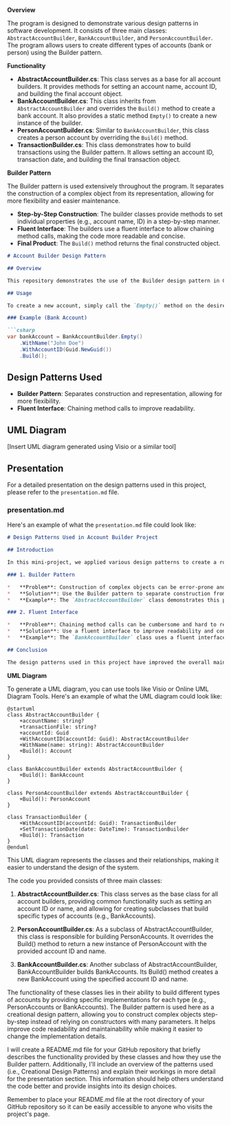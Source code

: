 **Overview**

The program is designed to demonstrate various design patterns in software development. It consists of three main classes: `AbstractAccountBuilder`, `BankAccountBuilder`, and `PersonAccountBuilder`. The program allows users to create different types of accounts (bank or person) using the Builder pattern.

**Functionality**

*   **AbstractAccountBuilder.cs**: This class serves as a base for all account builders. It provides methods for setting an account name, account ID, and building the final account object.
*   **BankAccountBuilder.cs**: This class inherits from `AbstractAccountBuilder` and overrides the `Build()` method to create a bank account. It also provides a static method `Empty()` to create a new instance of the builder.
*   **PersonAccountBuilder.cs**: Similar to `BankAccountBuilder`, this class creates a person account by overriding the `Build()` method.
*   **TransactionBuilder.cs**: This class demonstrates how to build transactions using the Builder pattern. It allows setting an account ID, transaction date, and building the final transaction object.

**Builder Pattern**

The Builder pattern is used extensively throughout the program. It separates the construction of a complex object from its representation, allowing for more flexibility and easier maintenance.

*   **Step-by-Step Construction**: The builder classes provide methods to set individual properties (e.g., account name, ID) in a step-by-step manner.
*   **Fluent Interface**: The builders use a fluent interface to allow chaining method calls, making the code more readable and concise.
*   **Final Product**: The `Build()` method returns the final constructed object.


```markdown
# Account Builder Design Pattern

## Overview

This repository demonstrates the use of the Builder design pattern in C#. It consists of classes for creating bank and person accounts, as well as transactions.

## Usage

To create a new account, simply call the `Empty()` method on the desired builder class and chain the necessary methods to set properties. Finally, call the `Build()` method to obtain the constructed object.

### Example (Bank Account)

```csharp
var bankAccount = BankAccountBuilder.Empty()
    .WithName("John Doe")
    .WithAccountID(Guid.NewGuid())
    .Build();
```

## Design Patterns Used

*   **Builder Pattern**: Separates construction and representation, allowing for more flexibility.
*   **Fluent Interface**: Chaining method calls to improve readability.

## UML Diagram

[Insert UML diagram generated using Visio or a similar tool]

## Presentation

For a detailed presentation on the design patterns used in this project, please refer to the `presentation.md` file.

### presentation.md

Here's an example of what the `presentation.md` file could look like:

```markdown
# Design Patterns Used in Account Builder Project

## Introduction

In this mini-project, we applied various design patterns to create a robust and maintainable system for building accounts. In this section, we'll delve into the specific patterns used and how they work.

### 1. Builder Pattern

*   **Problem**: Construction of complex objects can be error-prone and difficult to manage.
*   **Solution**: Use the Builder pattern to separate construction from representation.
*   **Example**: The `AbstractAccountBuilder` class demonstrates this pattern by providing methods for setting individual properties in a step-by-step manner.

### 2. Fluent Interface

*   **Problem**: Chaining method calls can be cumbersome and hard to read.
*   **Solution**: Use a fluent interface to improve readability and conciseness.
*   **Example**: The `BankAccountBuilder` class uses a fluent interface to allow chaining method calls, making the code more readable.

## Conclusion

The design patterns used in this project have improved the overall maintainability and flexibility of the system. By applying these principles, we've created a robust foundation for future development.
```



**UML Diagram**

To generate a UML diagram, you can use tools like Visio or Online UML Diagram Tools. Here's an example of what the UML diagram could look like:

```uml
@startuml
class AbstractAccountBuilder {
    +accountName: string?
    +transactionFile: string?
    +accountId: Guid
    +WithAccountID(accountId: Guid): AbstractAccountBuilder
    +WithName(name: string): AbstractAccountBuilder
    +Build(): Account
}

class BankAccountBuilder extends AbstractAccountBuilder {
    +Build(): BankAccount
}

class PersonAccountBuilder extends AbstractAccountBuilder {
    +Build(): PersonAccount
}

class TransactionBuilder {
    +WithAccountID(accountId: Guid): TransactionBuilder
    +SetTransactionDate(date: DateTime): TransactionBuilder
    +Build(): Transaction
}
@enduml
```

This UML diagram represents the classes and their relationships, making it easier to understand the design of the system.


The code you provided consists of three main classes:

1. **AbstractAccountBuilder.cs**: This class serves as the base class for all account builders, providing common functionality such as setting an account ID or name, and allowing for creating subclasses that build specific types of accounts (e.g., BankAccounts).

2. **PersonAccountBuilder.cs**: As a subclass of AbstractAccountBuilder, this class is responsible for building PersonAccounts. It overrides the Build() method to return a new instance of PersonAccount with the provided account ID and name.

3. **BankAccountBuilder.cs**: Another subclass of AbstractAccountBuilder, BankAccountBuilder builds BankAccounts. Its Build() method creates a new BankAccount using the specified account ID and name.

The functionality of these classes lies in their ability to build different types of accounts by providing specific implementations for each type (e.g., PersonAccounts or BankAccounts). The Builder pattern is used here as a creational design pattern, allowing you to construct complex objects step-by-step instead of relying on constructors with many parameters. It helps improve code readability and maintainability while making it easier to change the implementation details.

I will create a README.md file for your GitHub repository that briefly describes the functionality provided by these classes and how they use the Builder pattern. Additionally, I'll include an overview of the patterns used (i.e., Creational Design Patterns) and explain their workings in more detail for the presentation section. This information should help others understand the code better and provide insights into its design choices.

Remember to place your README.md file at the root directory of your GitHub repository so it can be easily accessible to anyone who visits the project's page.
